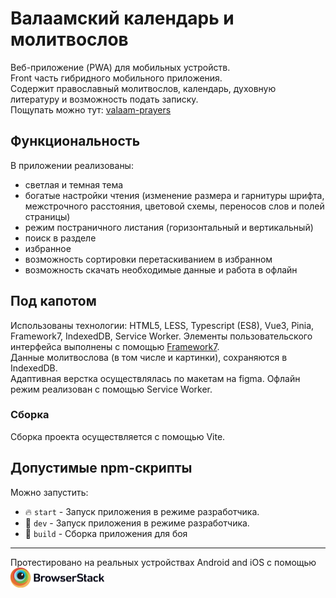 # Валаамский календарь и молитвослов

Веб-приложение (PWA) для мобильных устройств.  
Front часть гибридного мобильного приложения.  
Содержит православный молитвослов, календарь, духовную литературу и возможность подать записку.  
Пощупать можно тут: [valaam-prayers](https://molitvoslov.valaam.ru/app/)

## Функциональность

В приложении реализованы:

- светлая и темная тема
- богатые настройки чтения (изменение размера и гарнитуры шрифта, межстрочного расстояния, цветовой схемы, переносов слов и полей страницы)
- режим постраничного листания (горизонтальный и вертикальный)
- поиск в разделе
- избранное
- возможность сортировки перетаскиванием в избранном
- возможность скачать необходимые данные и работа в офлайн

## Под капотом

Использованы технологии: HTML5, LESS, Typescript (ES8), Vue3, Pinia, Framework7, IndexedDB, Service Worker.
Элементы пользовательского интерфейса выполнены с помощью [Framework7](https://framework7.io/docs/).  
Данные молитвослова (в том числе и картинки), сохраняются в IndexedDB.  
Адаптивная верстка осуществлялась по макетам на figma.
Офлайн режим реализован с помощью Service Worker.

### Сборка

Сборка проекта осуществляется с помощью Vite.

## Допустимые npm-скрипты

Можно запустить:

- 🔥 `start` - Запуск приложения в режиме разработчика.
- 🔧 `dev` - Запуск приложения в режиме разработчика.
- 🔧 `build` - Сборка приложения для боя

---

Протестировано на реальных устройствах Android and iOS с помощью  
<a href="https://www.browserstack.com/" target="_blanck" ><img src="https://raw.githubusercontent.com/vl-yaroslavtsev/valaam-prayers/master/src/images/Browserstack-logo%402x.png" width="150px" alt="Browserstack"></a>